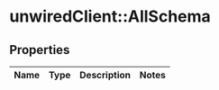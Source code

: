 # unwiredClient::AllSchema

## Properties
Name | Type | Description | Notes
------------ | ------------- | ------------- | -------------


